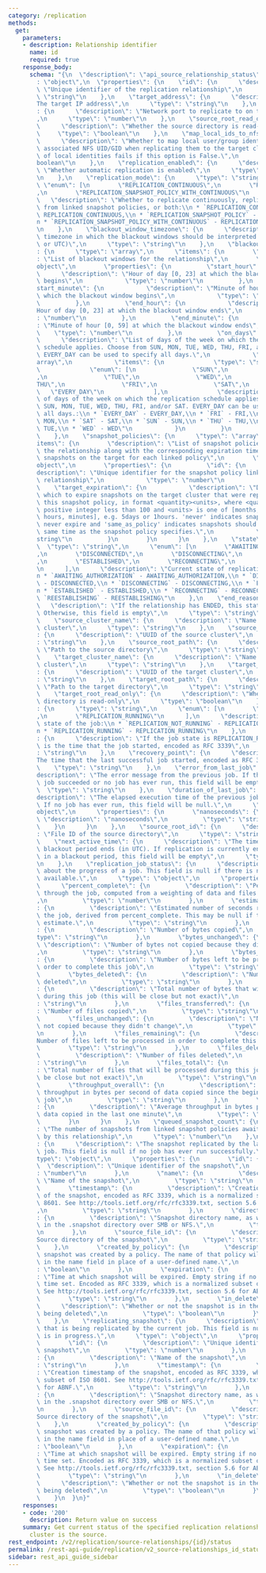 ```yaml
---
category: /replication
methods:
  get:
    parameters:
    - description: Relationship identifier
      name: id
      required: true
    response_body:
      schema: "{\n  \"description\": \"api_source_relationship_status\",\n  \"type\"\
        : \"object\",\n  \"properties\": {\n    \"id\": {\n      \"description\":\
        \ \"Unique identifier of the replication relationship\",\n      \"type\":\
        \ \"string\"\n    },\n    \"target_address\": {\n      \"description\": \"\
        The target IP address\",\n      \"type\": \"string\"\n    },\n    \"target_port\"\
        : {\n      \"description\": \"Network port to replicate to on the target\"\
        ,\n      \"type\": \"number\"\n    },\n    \"source_root_read_only\": {\n\
        \      \"description\": \"Whether the source directory is read-only\",\n \
        \     \"type\": \"boolean\"\n    },\n    \"map_local_ids_to_nfs_ids\": {\n\
        \      \"description\": \"Whether to map local user/group identities to their\
        \ associated NFS UID/GID when replicating them to the target cluster. Replication\
        \ of local identities fails if this option is False.\",\n      \"type\": \"\
        boolean\"\n    },\n    \"replication_enabled\": {\n      \"description\":\
        \ \"Whether automatic replication is enabled\",\n      \"type\": \"boolean\"\
        \n    },\n    \"replication_mode\": {\n      \"type\": \"string\",\n     \
        \ \"enum\": [\n        \"REPLICATION_CONTINUOUS\",\n        \"REPLICATION_SNAPSHOT_POLICY\"\
        ,\n        \"REPLICATION_SNAPSHOT_POLICY_WITH_CONTINUOUS\"\n      ],\n   \
        \   \"description\": \"Whether to replicate continuously, replicate snapshots\
        \ from linked snapshot policies, or both:\\n * `REPLICATION_CONTINUOUS` -\
        \ REPLICATION_CONTINUOUS,\\n * `REPLICATION_SNAPSHOT_POLICY` - REPLICATION_SNAPSHOT_POLICY,\\\
        n * `REPLICATION_SNAPSHOT_POLICY_WITH_CONTINUOUS` - REPLICATION_SNAPSHOT_POLICY_WITH_CONTINUOUS\"\
        \n    },\n    \"blackout_window_timezone\": {\n      \"description\": \"The\
        \ timezone in which the blackout windows should be interpreted (e.g, America/Los_Angeles\
        \ or UTC)\",\n      \"type\": \"string\"\n    },\n    \"blackout_windows\"\
        : {\n      \"type\": \"array\",\n      \"items\": {\n        \"description\"\
        : \"List of blackout windows for the relationship\",\n        \"type\": \"\
        object\",\n        \"properties\": {\n          \"start_hour\": {\n      \
        \      \"description\": \"Hour of day [0, 23] at which the blackout window\
        \ begins\",\n            \"type\": \"number\"\n          },\n          \"\
        start_minute\": {\n            \"description\": \"Minute of hour [0, 59] at\
        \ which the blackout window begins\",\n            \"type\": \"number\"\n\
        \          },\n          \"end_hour\": {\n            \"description\": \"\
        Hour of day [0, 23] at which the blackout window ends\",\n            \"type\"\
        : \"number\"\n          },\n          \"end_minute\": {\n            \"description\"\
        : \"Minute of hour [0, 59] at which the blackout window ends\",\n        \
        \    \"type\": \"number\"\n          },\n          \"on_days\": {\n      \
        \      \"description\": \"List of days of the week on which the replication\
        \ schedule applies. Choose from SUN, MON, TUE, WED, THU, FRI, and/or SAT.\
        \ EVERY_DAY can be used to specify all days.\",\n            \"type\": \"\
        array\",\n            \"items\": {\n              \"type\": \"string\",\n\
        \              \"enum\": [\n                \"SUN\",\n                \"MON\"\
        ,\n                \"TUE\",\n                \"WED\",\n                \"\
        THU\",\n                \"FRI\",\n                \"SAT\",\n             \
        \   \"EVERY_DAY\"\n              ],\n              \"description\": \"List\
        \ of days of the week on which the replication schedule applies. Choose from\
        \ SUN, MON, TUE, WED, THU, FRI, and/or SAT. EVERY_DAY can be used to specify\
        \ all days.:\\n * `EVERY_DAY` - EVERY_DAY,\\n * `FRI` - FRI,\\n * `MON` -\
        \ MON,\\n * `SAT` - SAT,\\n * `SUN` - SUN,\\n * `THU` - THU,\\n * `TUE` -\
        \ TUE,\\n * `WED` - WED\"\n            }\n          }\n        }\n      }\n\
        \    },\n    \"snapshot_policies\": {\n      \"type\": \"array\",\n      \"\
        items\": {\n        \"description\": \"List of snapshot policies linked with\
        \ the relationship along with the corresponding expiration time of the replicated\
        \ snapshots on the target for each linked policy\",\n        \"type\": \"\
        object\",\n        \"properties\": {\n          \"id\": {\n            \"\
        description\": \"Unique identifier for the snapshot policy linked with the\
        \ relationship\",\n            \"type\": \"number\"\n          },\n      \
        \    \"target_expiration\": {\n            \"description\": \"Duration after\
        \ which to expire snapshots on the target cluster that were replicated from\
        \ this snapshot policy, in format <quantity><units>, where <quantity> is a\
        \ positive integer less than 100 and <units> is one of [months, weeks, days,\
        \ hours, minutes], e.g. 5days or 1hours. 'never' indicates snapshots should\
        \ never expire and 'same_as_policy' indicates snapshots should expire at the\
        \ same time as the snapshot policy specifies.\",\n            \"type\": \"\
        string\"\n          }\n        }\n      }\n    },\n    \"state\": {\n    \
        \  \"type\": \"string\",\n      \"enum\": [\n        \"AWAITING_AUTHORIZATION\"\
        ,\n        \"DISCONNECTED\",\n        \"DISCONNECTING\",\n        \"ENDED\"\
        ,\n        \"ESTABLISHED\",\n        \"RECONNECTING\",\n        \"REESTABLISHING\"\
        \n      ],\n      \"description\": \"Current state of replication relationship:\\\
        n * `AWAITING_AUTHORIZATION` - AWAITING_AUTHORIZATION,\\n * `DISCONNECTED`\
        \ - DISCONNECTED,\\n * `DISCONNECTING` - DISCONNECTING,\\n * `ENDED` - ENDED,\\\
        n * `ESTABLISHED` - ESTABLISHED,\\n * `RECONNECTING` - RECONNECTING,\\n *\
        \ `REESTABLISHING` - REESTABLISHING\"\n    },\n    \"end_reason\": {\n   \
        \   \"description\": \"If the relationship has ENDED, this states the reason.\
        \ Otherwise, this field is empty\",\n      \"type\": \"string\"\n    },\n\
        \    \"source_cluster_name\": {\n      \"description\": \"Name of the source\
        \ cluster\",\n      \"type\": \"string\"\n    },\n    \"source_cluster_uuid\"\
        : {\n      \"description\": \"UUID of the source cluster\",\n      \"type\"\
        : \"string\"\n    },\n    \"source_root_path\": {\n      \"description\":\
        \ \"Path to the source directory\",\n      \"type\": \"string\"\n    },\n\
        \    \"target_cluster_name\": {\n      \"description\": \"Name of the target\
        \ cluster\",\n      \"type\": \"string\"\n    },\n    \"target_cluster_uuid\"\
        : {\n      \"description\": \"UUID of the target cluster\",\n      \"type\"\
        : \"string\"\n    },\n    \"target_root_path\": {\n      \"description\":\
        \ \"Path to the target directory\",\n      \"type\": \"string\"\n    },\n\
        \    \"target_root_read_only\": {\n      \"description\": \"Whether the target\
        \ directory is read-only\",\n      \"type\": \"boolean\"\n    },\n    \"job_state\"\
        : {\n      \"type\": \"string\",\n      \"enum\": [\n        \"REPLICATION_NOT_RUNNING\"\
        ,\n        \"REPLICATION_RUNNING\"\n      ],\n      \"description\": \"Current\
        \ state of the job:\\n * `REPLICATION_NOT_RUNNING` - REPLICATION_NOT_RUNNING,\\\
        n * `REPLICATION_RUNNING` - REPLICATION_RUNNING\"\n    },\n    \"job_start_time\"\
        : {\n      \"description\": \"If the job state is REPLICATION_RUNNING, this\
        \ is the time that the job started, encoded as RFC 3339\",\n      \"type\"\
        : \"string\"\n    },\n    \"recovery_point\": {\n      \"description\": \"\
        The time that the last successful job started, encoded as RFC 3339\",\n  \
        \    \"type\": \"string\"\n    },\n    \"error_from_last_job\": {\n      \"\
        description\": \"The error message from the previous job. If the previous\
        \ job succeeded or no job has ever run, this field will be empty\",\n    \
        \  \"type\": \"string\"\n    },\n    \"duration_of_last_job\": {\n      \"\
        description\": \"The elapsed execution time of the previous job, in nanoseconds.\
        \ If no job has ever run, this field will be null.\",\n      \"type\": \"\
        object\",\n      \"properties\": {\n        \"nanoseconds\": {\n         \
        \ \"description\": \"nanoseconds\",\n          \"type\": \"string\"\n    \
        \    }\n      }\n    },\n    \"source_root_id\": {\n      \"description\"\
        : \"File ID of the source directory\",\n      \"type\": \"string\"\n    },\n\
        \    \"next_active_time\": {\n      \"description\": \"The time when the current\
        \ blackout period ends (in UTC). If replication is currently enabled and not\
        \ in a blackout period, this field will be empty\",\n      \"type\": \"string\"\
        \n    },\n    \"replication_job_status\": {\n      \"description\": \"Information\
        \ about the progress of a job. This field is null if there is no job status\
        \ available.\",\n      \"type\": \"object\",\n      \"properties\": {\n  \
        \      \"percent_complete\": {\n          \"description\": \"Percent of way\
        \ through the job, computed from a weighting of data and files processed\"\
        ,\n          \"type\": \"number\"\n        },\n        \"estimated_seconds_remaining\"\
        : {\n          \"description\": \"Estimated number of seconds remaining in\
        \ the job, derived from percent_complete. This may be null if there is no\
        \ estimate.\",\n          \"type\": \"string\"\n        },\n        \"bytes_transferred\"\
        : {\n          \"description\": \"Number of bytes copied\",\n          \"\
        type\": \"string\"\n        },\n        \"bytes_unchanged\": {\n         \
        \ \"description\": \"Number of bytes not copied because they didn't change\"\
        ,\n          \"type\": \"string\"\n        },\n        \"bytes_remaining\"\
        : {\n          \"description\": \"Number of bytes left to be processed in\
        \ order to complete this job\",\n          \"type\": \"string\"\n        },\n\
        \        \"bytes_deleted\": {\n          \"description\": \"Number of bytes\
        \ deleted\",\n          \"type\": \"string\"\n        },\n        \"bytes_total\"\
        : {\n          \"description\": \"Total number of bytes that will be processed\
        \ during this job (this will be close but not exact)\",\n          \"type\"\
        : \"string\"\n        },\n        \"files_transferred\": {\n          \"description\"\
        : \"Number of files copied\",\n          \"type\": \"string\"\n        },\n\
        \        \"files_unchanged\": {\n          \"description\": \"Number of files\
        \ not copied because they didn't change\",\n          \"type\": \"string\"\
        \n        },\n        \"files_remaining\": {\n          \"description\": \"\
        Number of files left to be processed in order to complete this job\",\n  \
        \        \"type\": \"string\"\n        },\n        \"files_deleted\": {\n\
        \          \"description\": \"Number of files deleted\",\n          \"type\"\
        : \"string\"\n        },\n        \"files_total\": {\n          \"description\"\
        : \"Total number of files that will be processed during this job (this will\
        \ be close but not exact)\",\n          \"type\": \"string\"\n        },\n\
        \        \"throughput_overall\": {\n          \"description\": \"Overall average\
        \ throughput in bytes per second of data copied since the beginning of the\
        \ job\",\n          \"type\": \"string\"\n        },\n        \"throughput_current\"\
        : {\n          \"description\": \"Average throughput in bytes per second of\
        \ data copied in the last one minute\",\n          \"type\": \"string\"\n\
        \        }\n      }\n    },\n    \"queued_snapshot_count\": {\n      \"description\"\
        : \"The number of snapshots from linked snapshot policies awaiting replication\
        \ by this relationship\",\n      \"type\": \"number\"\n    },\n    \"recovery_point_snapshot\"\
        : {\n      \"description\": \"The snapshot replicated by the last successful\
        \ job. This field is null if no job has ever run successfully.\",\n      \"\
        type\": \"object\",\n      \"properties\": {\n        \"id\": {\n        \
        \  \"description\": \"Unique identifier of the snapshot\",\n          \"type\"\
        : \"number\"\n        },\n        \"name\": {\n          \"description\":\
        \ \"Name of the snapshot\",\n          \"type\": \"string\"\n        },\n\
        \        \"timestamp\": {\n          \"description\": \"Creation timestamp\
        \ of the snapshot, encoded as RFC 3339, which is a normalized subset of ISO\
        \ 8601. See http://tools.ietf.org/rfc/rfc3339.txt, section 5.6 for ABNF.\"\
        ,\n          \"type\": \"string\"\n        },\n        \"directory_name\"\
        : {\n          \"description\": \"Snapshot directory name, as would be seen\
        \ in the .snapshot directory over SMB or NFS.\",\n          \"type\": \"string\"\
        \n        },\n        \"source_file_id\": {\n          \"description\": \"\
        Source directory of the snapshot\",\n          \"type\": \"string\"\n    \
        \    },\n        \"created_by_policy\": {\n          \"description\": \"This\
        \ snapshot was created by a policy. The name of that policy will be stored\
        \ in the name field in place of a user-defined name.\",\n          \"type\"\
        : \"boolean\"\n        },\n        \"expiration\": {\n          \"description\"\
        : \"Time at which snapshot will be expired. Empty string if no expiration\
        \ time set. Encoded as RFC 3339, which is a normalized subset of ISO 8601.\
        \ See http://tools.ietf.org/rfc/rfc3339.txt, section 5.6 for ABNF.\",\n  \
        \        \"type\": \"string\"\n        },\n        \"in_delete\": {\n    \
        \      \"description\": \"Whether or not the snapshot is in the process of\
        \ being deleted\",\n          \"type\": \"boolean\"\n        }\n      }\n\
        \    },\n    \"replicating_snapshot\": {\n      \"description\": \"The snapshot\
        \ that is being replicated by the current job. This field is null if no job\
        \ is in progress.\",\n      \"type\": \"object\",\n      \"properties\": {\n\
        \        \"id\": {\n          \"description\": \"Unique identifier of the\
        \ snapshot\",\n          \"type\": \"number\"\n        },\n        \"name\"\
        : {\n          \"description\": \"Name of the snapshot\",\n          \"type\"\
        : \"string\"\n        },\n        \"timestamp\": {\n          \"description\"\
        : \"Creation timestamp of the snapshot, encoded as RFC 3339, which is a normalized\
        \ subset of ISO 8601. See http://tools.ietf.org/rfc/rfc3339.txt, section 5.6\
        \ for ABNF.\",\n          \"type\": \"string\"\n        },\n        \"directory_name\"\
        : {\n          \"description\": \"Snapshot directory name, as would be seen\
        \ in the .snapshot directory over SMB or NFS.\",\n          \"type\": \"string\"\
        \n        },\n        \"source_file_id\": {\n          \"description\": \"\
        Source directory of the snapshot\",\n          \"type\": \"string\"\n    \
        \    },\n        \"created_by_policy\": {\n          \"description\": \"This\
        \ snapshot was created by a policy. The name of that policy will be stored\
        \ in the name field in place of a user-defined name.\",\n          \"type\"\
        : \"boolean\"\n        },\n        \"expiration\": {\n          \"description\"\
        : \"Time at which snapshot will be expired. Empty string if no expiration\
        \ time set. Encoded as RFC 3339, which is a normalized subset of ISO 8601.\
        \ See http://tools.ietf.org/rfc/rfc3339.txt, section 5.6 for ABNF.\",\n  \
        \        \"type\": \"string\"\n        },\n        \"in_delete\": {\n    \
        \      \"description\": \"Whether or not the snapshot is in the process of\
        \ being deleted\",\n          \"type\": \"boolean\"\n        }\n      }\n\
        \    }\n  }\n}"
    responses:
    - code: '200'
      description: Return value on success
    summary: Get current status of the specified replication relationship where this
      cluster is the source.
rest_endpoint: /v2/replication/source-relationships/{id}/status
permalink: /rest-api-guide/replication/v2_source-relationships_id_status.html
sidebar: rest_api_guide_sidebar
---
```

